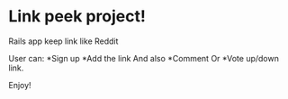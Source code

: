# Link peek project!
Rails app keep link like Reddit

User can: 
*Sign up 
*Add the link 
And also 
*Comment 
Or 
*Vote up/down link.

Enjoy!